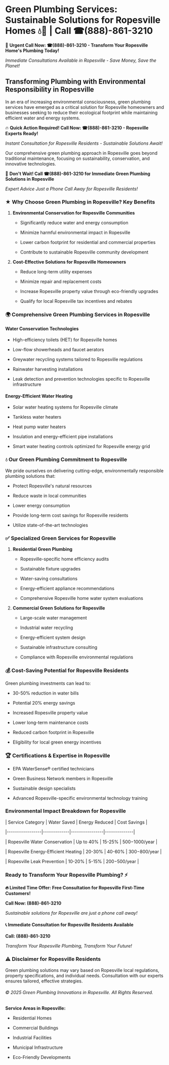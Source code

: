 # Green Plumbing Services: Sustainable Solutions for Ropesville Homes 💧🌿 | Call ☎(888)-861-3210

🚨 **Urgent Call Now: ☎(888)-861-3210 - Transform Your Ropesville Home's Plumbing Today!**
*Immediate Consultations Available in Ropesville - Save Money, Save the Planet!*

## Transforming Plumbing with Environmental Responsibility in Ropesville

In an era of increasing environmental consciousness, green plumbing services have emerged as a critical solution for Ropesville homeowners and businesses seeking to reduce their ecological footprint while maintaining efficient water and energy systems. 

🔥 **Quick Action Required! Call Now: ☎(888)-861-3210 - Ropesville Experts Ready!**
*Instant Consultation for Ropesville Residents - Sustainable Solutions Await!*

Our comprehensive green plumbing approach in Ropesville goes beyond traditional maintenance, focusing on sustainability, conservation, and innovative technologies.

🚨 **Don't Wait! Call ☎(888)-861-3210 for Immediate Green Plumbing Solutions in Ropesville**
*Expert Advice Just a Phone Call Away for Ropesville Residents!*

### ★ Why Choose Green Plumbing in Ropesville? Key Benefits

1. **Environmental Conservation for Ropesville Communities** 
   - Significantly reduce water and energy consumption
   - Minimize harmful environmental impact in Ropesville
   - Lower carbon footprint for residential and commercial properties
   - Contribute to sustainable Ropesville community development

2. **Cost-Effective Solutions for Ropesville Homeowners** 
   - Reduce long-term utility expenses
   - Minimize repair and replacement costs
   - Increase Ropesville property value through eco-friendly upgrades
   - Qualify for local Ropesville tax incentives and rebates

### 🌍 Comprehensive Green Plumbing Services in Ropesville

#### Water Conservation Technologies
- High-efficiency toilets (HET) for Ropesville homes
- Low-flow showerheads and faucet aerators
- Greywater recycling systems tailored to Ropesville regulations
- Rainwater harvesting installations
- Leak detection and prevention technologies specific to Ropesville infrastructure

#### Energy-Efficient Water Heating
- Solar water heating systems for Ropesville climate
- Tankless water heaters
- Heat pump water heaters
- Insulation and energy-efficient pipe installations
- Smart water heating controls optimized for Ropesville energy grid

### 💧 Our Green Plumbing Commitment to Ropesville

We pride ourselves on delivering cutting-edge, environmentally responsible plumbing solutions that:
- Protect Ropesville's natural resources
- Reduce waste in local communities
- Lower energy consumption
- Provide long-term cost savings for Ropesville residents
- Utilize state-of-the-art technologies

### ✅ Specialized Green Services for Ropesville

1. **Residential Green Plumbing**
   - Ropesville-specific home efficiency audits
   - Sustainable fixture upgrades
   - Water-saving consultations
   - Energy-efficient appliance recommendations
   - Comprehensive Ropesville home water system evaluations

2. **Commercial Green Solutions for Ropesville**
   - Large-scale water management
   - Industrial water recycling
   - Energy-efficient system design
   - Sustainable infrastructure consulting
   - Compliance with Ropesville environmental regulations

### 💰 Cost-Saving Potential for Ropesville Residents

Green plumbing investments can lead to:
- 30-50% reduction in water bills
- Potential 20% energy savings
- Increased Ropesville property value
- Lower long-term maintenance costs
- Reduced carbon footprint in Ropesville
- Eligibility for local green energy incentives

### 🏆 Certifications & Expertise in Ropesville

- EPA WaterSense® certified technicians
- Green Business Network members in Ropesville
- Sustainable design specialists
- Advanced Ropesville-specific environmental technology training

### Environmental Impact Breakdown for Ropesville

| Service Category | Water Saved | Energy Reduced | Cost Savings |
|-----------------|-------------|----------------|--------------|
| Ropesville Water Conservation | Up to 40% | 15-25% | $500-$1000/year |
| Ropesville Energy-Efficient Heating | 20-30% | 40-60% | $300-$800/year |
| Ropesville Leak Prevention | 10-20% | 5-15% | $200-$500/year |

### Ready to Transform Your Ropesville Plumbing? ⚡

**🔥 Limited Time Offer: Free Consultation for Ropesville First-Time Customers!**

**Call Now: (888)-861-3210**
*Sustainable solutions for Ropesville are just a phone call away!*

#### 📞 Immediate Consultation for Ropesville Residents Available

**Call: (888)-861-3210**
*Transform Your Ropesville Plumbing, Transform Your Future!*

### ⚠️ Disclaimer for Ropesville Residents

Green plumbing solutions may vary based on Ropesville local regulations, property specifications, and individual needs. Consultation with our experts ensures tailored, effective strategies.

###### © 2025 Green Plumbing Innovations in Ropesville. All Rights Reserved.

**Service Areas in Ropesville:** 
- Residential Homes
- Commercial Buildings
- Industrial Facilities
- Municipal Infrastructure
- Eco-Friendly Developments
